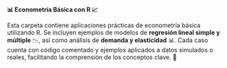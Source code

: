 **📊 Econometría Básica con R 📈**  

Esta carpeta contiene aplicaciones prácticas de econometría básica utilizando R. Se incluyen ejemplos de modelos de **regresión lineal simple y múltiple** 📉, así como análisis de **demanda y elasticidad** 📊. Cada caso cuenta con código comentado y ejemplos aplicados a datos simulados o reales, facilitando la comprensión de los conceptos clave. 🚀
